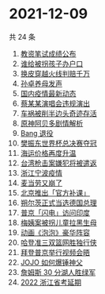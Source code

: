 # 2021-12-09

共 24 条

<!-- BEGIN ZHIHUSEARCH -->
<!-- 最后更新时间 Thu Dec 09 2021 10:33:07 GMT+0800 (China Standard Time) -->
1. [教资笔试成绩公布](https://www.zhihu.com/search?q=教资笔试成绩)
1. [谁给被拐孩子办户口](https://www.zhihu.com/search?q=被拐孩子)
1. [换皮穿越火线判赔千万](https://www.zhihu.com/search?q=穿越火线)
1. [孙卓养母发声](https://www.zhihu.com/search?q=孙卓)
1. [国内疫情最新动态](https://www.zhihu.com/search?q=疫情)
1. [蔡某某演唱会违规演出](https://www.zhihu.com/search?q=蔡某某)
1. [车祸被削半边头奇迹存活](https://www.zhihu.com/search?q=女子车祸)
1. [原神阿贝多剧情解析](https://www.zhihu.com/search?q=原神)
1. [Bang 退役](https://www.zhihu.com/search?q=Bang)
1. [樊振东世界杯总决赛夺冠](https://www.zhihu.com/search?q=樊振东)
1. [海运价格再度升温](https://www.zhihu.com/search?q=海运)
1. [台湾枪击案嫌犯将被遣返](https://www.zhihu.com/search?q=台湾枪击案)
1. [浙江宁波疫情](https://www.zhihu.com/search?q=宁波)
1. [麦当劳又崩了](https://www.zhihu.com/search?q=麦当劳)
1. [北京推出「官方补课」](https://www.zhihu.com/search?q=北京官方补课)
1. [朔尔茨正式当选德国总理](https://www.zhihu.com/search?q=朔尔茨)
1. [普京「闪电」访问印度](https://www.zhihu.com/search?q=普京)
1. [梅姨案被拐儿童拉黑生母](https://www.zhihu.com/search?q=梅姨)
1. [动画《泡泡》豪华阵容](https://www.zhihu.com/search?q=泡泡)
1. [哈登准三双篮网胜独行侠](https://www.zhihu.com/search?q=篮网)
1. [拜登普京举行视频会晤](https://www.zhihu.com/search?q=拜登普京会晤)
1. [JOJO 如何爆锤神父](https://www.zhihu.com/search?q=石之海)
1. [詹姆斯 30 分湖人胜绿军](https://www.zhihu.com/search?q=湖人)
1. [2022 浙江省考延期](https://www.zhihu.com/search?q=浙江省考)
<!-- END ZHIHUSEARCH -->
